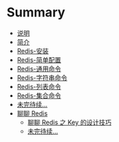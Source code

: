 # Summary

* [说明](README.md)
* [简介](./docs/01_redis_intro.md)
* [Redis-安装](./docs/02_redis_install.md)
* [Redis-简单配置](./docs/03_redis_config.md)
* [Redis-通用命令](./docs/04_redis_command.md)
* [Redis-字符串命令](./docs/05_redis_string.md)
* [Redis-列表命令](./docs/06_redis_list.md)
* [Redis-集合命令](./docs/07_redis_set.md)
* [未完待续...]()
* [聊聊 Redis ](article-index.md)
  * [聊聊 Redis 之 Key 的设计技巧](Redis-Key-Design.md)
  * [未完待续...]()


